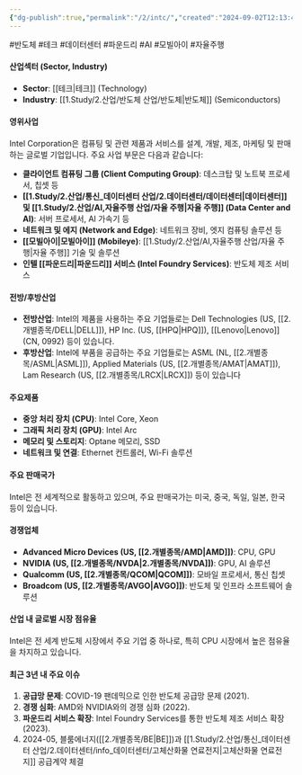 ```yaml
---
{"dg-publish":true,"permalink":"/2/intc/","created":"2024-09-02T12:13:48.293+09:00","updated":"2025-08-12T16:32:58.933+09:00"}
---
```


#반도체 #테크 #데이터센터 #파운드리 #AI #모빌아이 #자율주행

#### 산업섹터 (Sector, Industry)

- **Sector**: [[테크\|테크]] (Technology)
- **Industry**: [[1.Study/2.산업/반도체 산업/반도체\|반도체]] (Semiconductors)

#### 영위사업

Intel Corporation은 컴퓨팅 및 관련 제품과 서비스를 설계, 개발, 제조, 마케팅 및 판매하는 글로벌 기업입니다. 주요 사업 부문은 다음과 같습니다:

- **클라이언트 컴퓨팅 그룹 (Client Computing Group)**: 데스크탑 및 노트북 프로세서, 칩셋 등
- **[[1.Study/2.산업/통신_데이터센터 산업/2.데이터센터/데이터센터\|데이터센터]] 및 [[1.Study/2.산업/AI,자율주행 산업/자율 주행\|자율 주행]] (Data Center and AI)**: 서버 프로세서, AI 가속기 등
- **네트워크 및 에지 (Network and Edge)**: 네트워크 장비, 엣지 컴퓨팅 솔루션 등
- **[[모빌아이\|모빌아이]] (Mobileye)**: [[1.Study/2.산업/AI,자율주행 산업/자율 주행\|자율 주행]] 기술 및 솔루션
- **인텔 [[파운드리\|파운드리]] 서비스 (Intel Foundry Services)**: 반도체 제조 서비스

#### 전방/후방산업

- **전방산업**: Intel의 제품을 사용하는 주요 기업들로는 Dell Technologies (US, [[2.개별종목/DELL\|DELL]]), HP Inc. (US, [[HPQ\|HPQ]]), [[Lenovo\|Lenovo]] (CN, 0992) 등이 있습니다.
- **후방산업**: Intel에 부품을 공급하는 주요 기업들로는 ASML (NL, [[2.개별종목/ASML\|ASML]]), Applied Materials (US, [[2.개별종목/AMAT\|AMAT]]), Lam Research (US, [[2.개별종목/LRCX\|LRCX]]) 등이 있습니다

#### 주요제품

- **중앙 처리 장치 (CPU)**: Intel Core, Xeon
- **그래픽 처리 장치 (GPU)**: Intel Arc
- **메모리 및 스토리지**: Optane 메모리, SSD
- **네트워크 및 연결**: Ethernet 컨트롤러, Wi-Fi 솔루션

#### 주요 판매국가

Intel은 전 세계적으로 활동하고 있으며, 주요 판매국가는 미국, 중국, 독일, 일본, 한국 등이 있습니다.

#### 경쟁업체

- **Advanced Micro Devices (US, [[2.개별종목/AMD\|AMD]])**: CPU, GPU
- **NVIDIA (US, [[2.개별종목/NVDA\|2.개별종목/NVDA]])**: GPU, AI 솔루션
- **Qualcomm (US, [[2.개별종목/QCOM\|QCOM]])**: 모바일 프로세서, 통신 칩셋
- **Broadcom (US, [[2.개별종목/AVGO\|AVGO]])**: 반도체 및 인프라 소프트웨어 솔루션

#### 산업 내 글로벌 시장 점유율

Intel은 전 세계 반도체 시장에서 주요 기업 중 하나로, 특히 CPU 시장에서 높은 점유율을 차지하고 있습니다.

#### 최근 3년 내 주요 이슈

1. **공급망 문제**: COVID-19 팬데믹으로 인한 반도체 공급망 문제 (2021).
2. **경쟁 심화**: AMD와 NVIDIA와의 경쟁 심화 (2022).
3. **파운드리 서비스 확장**: Intel Foundry Services를 통한 반도체 제조 서비스 확장 (2023).
4. 2024-05, 블룸에너지([[2.개별종목/BE\|BE]])과 [[1.Study/2.산업/통신_데이터센터 산업/2.데이터센터/info_데이터센터/고체산화물 연료전지\|고체산화물 연료전지]] 공급계약 체결